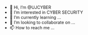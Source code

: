 - 👋 Hi, I’m @UJCYBER
- 👀 I’m interested in CYBER SECURITY
- 🌱 I’m currently learning ...
- 💞️ I’m looking to collaborate on ...
- 📫 How to reach me ...

<!---
UJCYBER/UJCYBER is a ✨ special ✨ repository because its `README.md` (this file) appears on your GitHub profile.
You can click the Preview link to take a look at your changes.
--->
